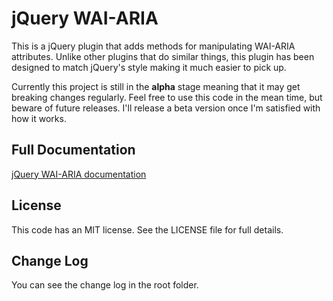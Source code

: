 # jQuery WAI-ARIA

This is a jQuery plugin that adds methods for manipulating WAI-ARIA attributes. Unlike other plugins that do similar things, this plugin has been designed to match jQuery's style making it much easier to pick up.

Currently this project is still in the **alpha** stage meaning that it may get breaking changes regularly. Feel free to use this code in the mean time, but beware of future releases. I'll release a beta version once I'm satisfied with how it works.

## Full Documentation

[jQuery WAI-ARIA documentation](https://skateside.github.io/jquery-aria/doc/)

## License

This code has an MIT license. See the LICENSE file for full details.

## Change Log

You can see the change log in the root folder.
